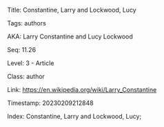 Title:  Constantine, Larry and Lockwood, Lucy

Tags:   authors

AKA:    Larry Constantine and Lucy Lockwood

Seq:    11.26

Level:  3 - Article

Class:  author

Link:   https://en.wikipedia.org/wiki/Larry_Constantine

Timestamp: 20230209212848

Index:  Constantine, Larry and Lockwood, Lucy; 
